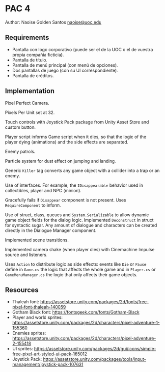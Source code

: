 # PAC 4

Author: Naoise Golden Santos <naoise@uoc.edu>

## Requirements

* Pantalla con logo corporativo (puede ser el de la UOC o el de vuestra propia compañía ficticia).
* Pantalla de título.
* Pantalla de menú principal (con menú de opciones).
* Dos pantallas de juego (con su UI correspondiente).
* Pantalla de créditos.

## Implementation

Pixel Perfect Camera.

Pixels Per Unit set at 32.

Touch controls with Joystick Pack package from Unity Asset Store and custom button.

Player script informs Game script when it dies, so that the logic of the player dying (animations) and the side effects are separated.

Enemy patrols.

Particle system for dust effect on jumping and landing.

Generic `Killer` tag converts any game object with a collider into a trap or an enemy.

Use of interfaces. For example, the `IDisappearable` behavior used in collectibles, player and NPC (minion).

Gracefully fails if `Disappear` component is not present. Uses `RequireComponent` to inform.

Use of struct, class, queues and `System.Serializable` to allow dynamic game object fields for the dialog logic. Implemented `Deconstruct` in struct for syntactic sugar. Any amount of dialogue and characters can be created directly in the Dialogue Manager component.

Implemented scene transitions.

Implemented camera shake (when player dies) with Cinemachine Impulse source and listeners.

Uses `Action` to distribute logic as side effects: events like `Die` or `Pause` define in `Game.cs` the logic that affects the whole game and in `Player.cs` or `GameMenuManager.cs` the logic that only affects their game objects.

## Resources

* Thaleah font: https://assetstore.unity.com/packages/2d/fonts/free-pixel-font-thaleah-140059
* Gotham Black font: https://fontsgeek.com/fonts/Gotham-Black
* Player and world sprites: https://assetstore.unity.com/packages/2d/characters/pixel-adventure-1-155360
* Enemies sprites: https://assetstore.unity.com/packages/2d/characters/pixel-adventure-2-155418
* UI sprites: https://assetstore.unity.com/packages/2d/gui/icons/simple-free-pixel-art-styled-ui-pack-165012
* Joystick Pack: https://assetstore.unity.com/packages/tools/input-management/joystick-pack-107631
